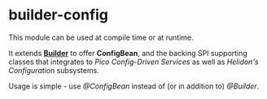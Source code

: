 # builder-config

This module can be used at compile time or at runtime.

It extends <b>[Builder](../)</b> to offer <b>ConfigBean</b>, and the backing SPI supporting classes that integrates to <i>Pico Config-Driven Services</i> as well as <i>Helidon's Configuration</i> subsystems.

Usage is simple - use <i>@ConfigBean</i> instead of (or in addition to) <i>@Builder</i>.
